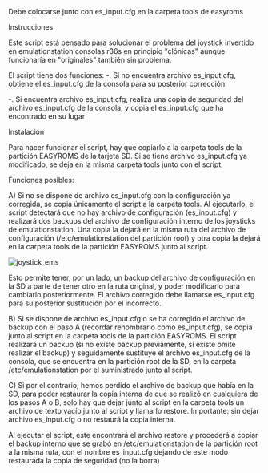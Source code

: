 Debe colocarse junto con es_input.cfg en la carpeta tools de easyroms

Instrucciones

Este script está pensado para solucionar el problema del joystick invertido
en emulationstation consolas r36s en principio "clónicas" aunque funcionaría en "originales"
también sin problema. 

El script tiene dos funciones:
-. Si no encuentra archivo es_input.cfg, obtiene el es_input.cfg de la consola
   para su posterior corrección

-. Si encuentra archivo es_input.cfg, realiza una copia de seguridad del archivo
   es_input.cfg de la consola, y copia el es_input.cfg que ha encontrado en su lugar

Instalación

Para hacer funcionar el script, hay que copiarlo a la carpeta tools de la partición EASYROMS
de la tarjeta SD. Si se tiene archivo es_input.cfg ya modificado, se deja en la misma 
carpeta tools junto con el script.

Funciones posibles:

A) Si no se dispone de archivo es_input.cfg con la configuración ya corregida, se copia únicamente 
el script a la carpeta tools. Al ejecutarlo, el script detectará que no hay archivo de configuración (es_input.cfg)
y realizará dos backups del archivo de configuración interno de los joysticks de emulationstation. 
Una copia la dejará en la misma ruta del archivo de configuración (/etc/emulationstation del partición root)
y otra copia la dejará en la carpeta tools de la partición EASYROMS junto al script.

![joystick_ems](https://github.com/user-attachments/assets/c0eb6c08-fe29-473a-82a4-05b1ff7af8f2)


Esto permite tener, por un lado, un backup del archivo de configuración en la SD a parte de tener otro en la 
ruta original, y poder modificarlo para cambiarlo posteriormente. El archivo corregido debe llamarse es_input.cfg
para su posterior sustitución por el incorrecto.

B) Si se dispone de archivo es_input.cfg o se ha corregido el archivo de backup con el paso A (recordar renombrarlo 
como es_input.cfg), se copia junto al script en la carpeta tools de la partición EASYROMS. El script realizará un 
backup (si no existe backup previamente, si existe omite realizar el backup) y seguidamente sustituye el 
archivo es_input.cfg de la consola, que se encuentra en la partición root de la SD, en la carpeta 
/etc/emulationstation por el suministrado junto al script. 

C) Si por el contrario, hemos perdido el archivo de backup que había en la SD, para poder restaurar la copia
interna de que se realizó en cualquiera de los pasos A o B, solo hay que dejar junto al script en la carpeta tools
un archivo de texto vacío junto al script y llamarlo restore. Importante: sin dejar archivo es_input.cfg o no restaurá 
la copia interna. 

Al ejecutar el script, este encontrará el archivo restore y procederá a copiar el backup interno que se grabó 
en /etc/emulationstation de la partición root a la misma ruta, con el nombre es_input.cfg dejando de este modo 
restaurada la copia de seguridad (no la borra)
